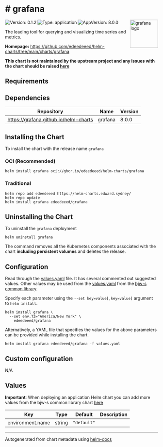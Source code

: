 # # grafana

<img src="https://docs.checkmk.com/latest/images/grafana_logo.png" align="right" width="92" alt="grafana logo">

![Version: 0.1.2](https://img.shields.io/badge/Version-0.1.2-informational?style=flat)
![Type: application](https://img.shields.io/badge/Type-application-informational?style=flat)
![AppVersion: 8.0.0](https://img.shields.io/badge/AppVersion-8.0.0-informational?style=flat)

The leading tool for querying and visualizing time series and metrics.

**Homepage:** <https://github.com/edeedeeed/helm-charts/tree/main/charts/grafana>

**This chart is not maintained by the upstream project and any issues with the chart should be raised
[here](https://helm-charts.edward.sydney//issues/new?assignees=edeedeeed&labels=bug&template=bug_report.yaml&name=grafana&version=0.1.2)**

## Requirements

## Dependencies

| Repository | Name | Version |
|------------|------|---------|
| <https://grafana.github.io/helm-charts> | grafana | 8.0.0 |

## Installing the Chart

To install the chart with the release name `grafana`

### OCI (Recommended)

```console
helm install grafana oci://ghcr.io/edeedeeed/helm-charts/grafana
```

### Traditional

```console
helm repo add edeedeeed https://helm-charts.edward.sydney/
helm repo update
helm install grafana edeedeeed/grafana
```

## Uninstalling the Chart

To uninstall the `grafana` deployment

```console
helm uninstall grafana
```

The command removes all the Kubernetes components associated with the chart **including persistent volumes** and deletes the release.

## Configuration

Read through the [values.yaml](./values.yaml) file. It has several commented out suggested values.
Other values may be used from the [values.yaml](https://github.com/bjw-s/helm-charts/tree/main/charts/library/common/values.yaml) from the [bjw-s common library](https://github.com/bjw-s/helm-charts/tree/main/charts/library/common).

Specify each parameter using the `--set key=value[,key=value]` argument to `helm install`.

```console
helm install grafana \
  --set env.TZ="America/New York" \
    edeedeeed/grafana
```

Alternatively, a YAML file that specifies the values for the above parameters can be provided while installing the chart.

```console
helm install grafana edeedeeed/grafana -f values.yaml
```

## Custom configuration

N/A

## Values

**Important**: When deploying an application Helm chart you can add more values from the bjw-s common library chart [here](https://github.com/bjw-s/helm-charts/tree/main/charts/library/common)

| Key | Type | Default | Description |
|-----|------|---------|-------------|
| environment.name | string | `"default"` |  |

---
Autogenerated from chart metadata using [helm-docs](https://github.com/norwoodj/helm-docs)
